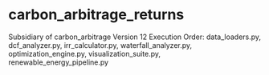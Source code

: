 # carbon_arbitrage_returns
Subsidiary of carbon_arbitrage
Version 12 Execution Order: data_loaders.py, dcf_analyzer.py, irr_calculator.py, waterfall_analyzer.py, optimization_engine.py, visualization_suite.py, renewable_energy_pipeline.py
